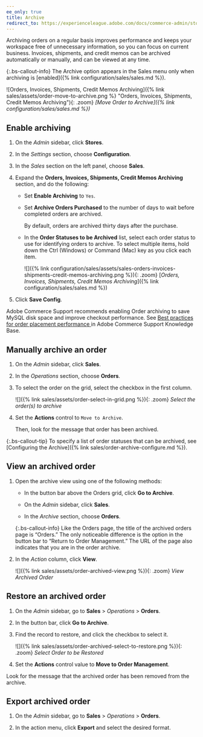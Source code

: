 ```yaml
---
ee_only: true
title: Archive
redirect_to: https://experienceleague.adobe.com/docs/commerce-admin/stores-sales/order-management/orders/order-archive.html
---
```


Archiving orders on a regular basis improves performance and keeps your workspace free of unnecessary information, so you can focus on current business. Invoices, shipments, and credit memos can be archived automatically or manually, and can be viewed at any time.

{:.bs-callout-info}
The Archive option appears in the Sales menu only when archiving is [enabled]({% link configuration/sales/sales.md %}).

![Orders, Invoices, Shipments, Credit Memos Archiving]({% link sales/assets/order-move-to-archive.png %} "Orders, Invoices, Shipments, Credit Memos Archiving"){: .zoom}
_[Move Order to Archive]({% link configuration/sales/sales.md %})_

## Enable archiving

1. On the _Admin_ sidebar, click **Stores**.

1. In the _Settings_ section, choose **Configuration**.

1. In the _Sales_ section on the left panel, choose **Sales**.

1. Expand the **Orders, Invoices, Shipments, Credit Memos Archiving** section, and do the following:

    - Set **Enable Archiving** to `Yes`.

    - Set **Archive Orders Purchased** to the number of days to wait before completed orders are archived.

        By default, orders are archived thirty days after the purchase.

    - In the **Order Statuses to be Archived** list, select each order status to use for identifying orders to archive. To select multiple items, hold down the Ctrl (Windows) or Command (Mac) key as you click each item.

        ![]({% link configuration/sales/assets/sales-orders-invoices-shipments-credit-memos-archiving.png %}){: .zoom}
        [_Orders, Invoices, Shipments, Credit Memos Archiving_]({% link configuration/sales/sales.md %})

1. Click **Save Config**.

  Adobe Commerce Support recommends enabling Order archiving to save MySQL disk space and improve checkout performance. See [Best practices for order placement performance ](https://support.magento.com/hc/en-us/articles/360048170772) in Adobe Commerce Support Knowledge Base.

## Manually archive an order

1. On the _Admin_ sidebar, click **Sales**.

1. In the _Operations_ section, choose **Orders**.

1. To select the order on the grid, select the checkbox in the first column.

    ![]({% link sales/assets/order-select-in-grid.png %}){: .zoom}
    _Select the order(s) to archive_

1. Set the **Actions** control to `Move to Archive`.

    Then, look for the message that order has been archived.

{:.bs-callout-tip}
To specify a list of order statuses that can be archived, see [Configuring the Archive]({% link sales/order-archive-configure.md %}).

## View an archived order

1. Open the archive view using one of the following methods:

    - In the button bar above the Orders grid, click **Go to Archive**.

    - On the _Admin_ sidebar, click **Sales**.

    - In the _Archive_ section, choose **Orders**.

    {:.bs-callout-info}
    Like the Orders page, the title of the archived orders page is “Orders.” The only noticeable difference is the option in the button bar to “Return to Order Management.” The URL of the page also indicates that you are in the order archive.

1. In the _Action_ column, click **View**.

    ![]({% link sales/assets/order-archived-view.png %}){: .zoom}
    _View Archived Order_

## Restore an archived order

1. On the _Admin_ sidebar, go to **Sales** > _Operations_ > **Orders**.

1. In the button bar, click **Go to Archive**.

1. Find the record to restore, and click the checkbox to select it.

    ![]({% link sales/assets/order-archived-select-to-restore.png %}){: .zoom}
    _Select Order to be Restored_

1. Set the **Actions** control value to **Move to Order Management**.

 Look for the message that the archived order has been removed from the archive.

## Export archived order

1. On the _Admin_ sidebar, go to **Sales** > _Operations_ > **Orders**.

1. In the action menu, click **Export** and select the desired format.
